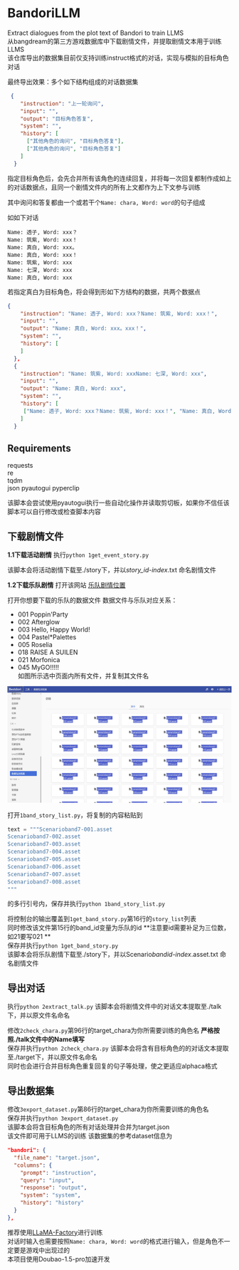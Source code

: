 # BandoriLLM
Extract dialogues from the plot text of Bandori to train LLMS  
从bangdream的第三方游戏数据库中下载剧情文件，并提取剧情文本用于训练LLMS  
该仓库导出的数据集目前仅支持训练instruct格式的对话，实现与模拟的目标角色对话

最终导出效果：多个如下结构组成的对话数据集
```json
 {
    "instruction": "上一轮询问",
    "input": "",
    "output": "目标角色答复",
    "system": "",
    "history": [
      ["其他角色的询问", "目标角色答复"],
      ["其他角色的询问", "目标角色答复"]
    ]
  }
```
指定目标角色后，会先合并所有该角色的连续回复，并将每一次回复都制作成如上的对话数据点，且同一个剧情文件内的所有上文都作为上下文参与训练

其中询问和答复都由一个或若干个`Name: chara, Word: word`的句子组成  

如如下对话
```
Name: 透子, Word: xxx？
Name: 筑紫, Word: xxx！
Name: 真白, Word: xxx。
Name: 真白, Word: xxx！
Name: 筑紫, Word: xxx
Name: 七深, Word: xxx
Name: 真白, Word: xxx
```
若指定真白为目标角色，将会得到形如下方结构的数据，共两个数据点
```json
{
    "instruction": "Name: 透子, Word: xxx？Name: 筑紫, Word: xxx！",
    "input": "",
    "output": "Name: 真白, Word: xxx。xxx！",
    "system": "",
    "history": [
    ]
  },
  {
    "instruction": "Name: 筑紫, Word: xxxName: 七深, Word: xxx",
    "input": "",
    "output": "Name: 真白, Word: xxx",
    "system": "",
    "history": [
	 ["Name: 透子, Word: xxx？Name: 筑紫, Word: xxx！", "Name: 真白, Word: xxx。xxx！"]
    ]
  }
```

## Requirements 
requests  
re  
tqdm  
json
pyautogui
pyperclip

该脚本会尝试使用pyautogui执行一些自动化操作并读取剪切板，如果你不信任该脚本可以自行修改或检查脚本内容
## 下载剧情文件
**1.1下载活动剧情**
执行`python 1get_event_story.py`  

该脚本会将活动剧情下载至./story下，并以*story_id*-*index*.txt 命名剧情文件

**1.2下载乐队剧情**
打开该网站  [乐队剧情位置](https://bestdori.com/tool/explorer/asset/cn/scenario/band "乐队剧情位置")

打开你想要下载的乐队的数据文件
数据文件与乐队对应关系：
- 001 Poppin'Party
- 002 Afterglow
- 003 Hello, Happy World!
- 004 Pastel*Palettes
- 005 Roselia
- 018 RAISE A SUILEN
- 021 Morfonica
- 045 MyGO!!!!!  
如图所示选中页面内所有文件，并复制其文件名

![image](https://github.com/FrostMelonMint/BandoriLLM/blob/main/imgs/bandstory.jpg)

打开`1band_story_list.py`，将复制的内容粘贴到
```python
text = """Scenarioband7-001.asset
Scenarioband7-002.asset
Scenarioband7-003.asset
Scenarioband7-004.asset
Scenarioband7-005.asset
Scenarioband7-006.asset
Scenarioband7-007.asset
Scenarioband7-008.asset
"""
```
的多行引号内，保存并执行`python 1band_story_list.py`  

将控制台的输出覆盖到`1get_band_story.py`第16行的`story_list`列表  
同时修改该文件第15行的band_id变量为乐队的id **注意要id需要补足为三位数，如21要写021 **  
保存并执行`python 1get_band_story.py`  
该脚本会将乐队剧情下载至./story下，并以Scenario*bandid*-*index*.asset.txt 命名剧情文件  
## 导出对话
执行`python 2extract_talk.py`
该脚本会将剧情文件中的对话文本提取至./talk下，并以原文件名命名 

修改`2check_chara.py`第96行的target_chara为你所需要训练的角色名 **严格按照./talk文件中的Name填写**  
保存并执行`python 2check_chara.py`
该脚本会将含有目标角色的的对话文本提取至./target下，并以原文件名命名  
同时也会进行合并目标角色重复回复的句子等处理，使之更适应alphaca格式

## 导出数据集
修改`3export_dataset.py`第86行的target_chara为你所需要训练的角色名  
保存并执行`python 3export_dataset.py`  
该脚本会将含目标角色的所有对话处理并合并为target.json  
该文件即可用于LLMS的训练
该数据集的参考dataset信息为
```json
"bandori": {
  "file_name": "target.json",
  "columns": {
    "prompt": "instruction",
    "query": "input",
    "response": "output",
    "system": "system",
    "history": "history"
  }
},
```
推荐使用[LLaMA-Factory](https://github.com/hiyouga/LLaMA-Factory "LLaMA-Factory")进行训练  
对话时输入也需要按照`Name: chara, Word: word`的格式进行输入，但是角色不一定要是游戏中出现过的  
本项目使用Doubao-1.5-pro加速开发



